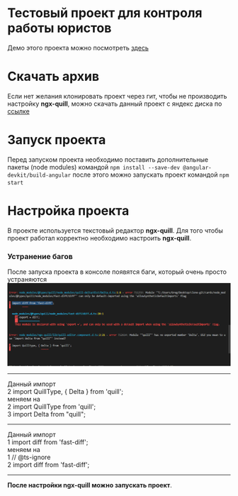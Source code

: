 # Тестовый проект для контроля работы юристов
Демо этого проекта можно посмотреть [здесь](https://gregtstu.github.io/test-hosting/)

# Скачать архив
Если нет желания клонировать проект через гит, чтобы не производить настройку **ngx-quill**, можно скачать данный проект с яндекс диска по [ссылке](https://disk.yandex.ru/d/YT4JJ09E48Ijvw)

# Запуск проекта
Перед запуском проекта необходимо поставить дополнительные пакеты (node modules) командой `npm install --save-dev @angular-devkit/build-angular` после этого можно запускать проект командой `npm start`

# Настройка проекта
В проекте используется текстовый редактор **ngx-quill**. Для того чтобы проект работал корректно необходимо настроить **ngx-quill**.

### Устранение багов
После запуска проекта в консоле появятся баги, который очень просто устраняются
![Баги](src/assets/img/error1.PNG)
***
Данный импорт\
2 import QuillType, { Delta } from 'quill';\
меняем на\
2 import QuillType from 'quill';\
3 import Delta from "quill";
***
Данный импорт\
1 import diff from 'fast-diff';\
меняем на\
1 // @ts-ignore\
2 import diff from 'fast-diff';
***
**После настройки ngx-quill можно запускать проект**.
